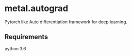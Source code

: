# metal.autograd
Pytorch like Auto differentiation framework for deep learning.

## Requirements
python 3.6<br>
